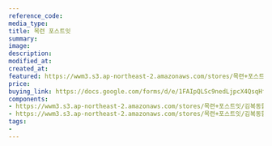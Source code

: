 ```yaml
---
reference_code:
media_type:
title: 목련 포스트잇
summary:
image:
description:
modified_at:
created_at:
featured: https://wwm3.s3.ap-northeast-2.amazonaws.com/stores/목련+포스트잇/김복동할머니+굿즈15(김고은+촬영).JPG
price: 
buying_link: https://docs.google.com/forms/d/e/1FAIpQLSc9nedLjpcX4QsqHfsDClSUvnY_z8JjKZMrkfDJmnqozNUliA/viewform
components:
- https://wwm3.s3.ap-northeast-2.amazonaws.com/stores/목련+포스트잇/김복동할머니+굿즈15(김고은+촬영).JPG
- https://wwm3.s3.ap-northeast-2.amazonaws.com/stores/목련+포스트잇/김복동할머니+굿즈16(김고은+촬영).JPG
tags:
-
---
```

